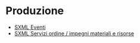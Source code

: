 # Produzione
- [SXML Eventi](Sorgenti/V3/ASE/P5SER_01.md)
- [SXML Servizi ordine &#x2f; impegni materiali e risorse](Sorgenti/V3/ASE/P5SER_02.md)
